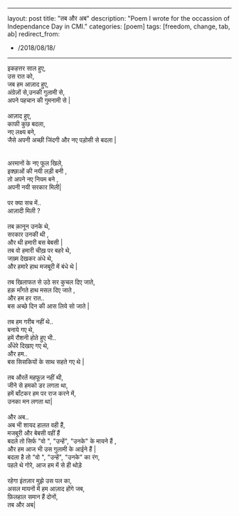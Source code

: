 
---
layout: post
title: "तब और अब"
description: "Poem I wrote for the occassion of Independance Day in CMI."
categories: [poem]
tags: [freedom, change, tab, ab]
redirect_from:
  - /2018/08/18/
---

इकहत्तर साल हुए,<br/>
उस रात को,<br/>
जब हम आज़ाद हुए,<br/>
अंग्रेज़ों से,उनकी गुलामी से,<br/>
अपने पहचान की गुमनामी से |<br/>
<br/>
आज़ाद हुए,<br/>
काफी कुछ बदला,<br/>
नए लक्ष्य बने,<br/>
जैसे अपनी अच्छी जिंदगी और नए पड़ोसी से बदला |<br/>
<br/><br/>
अरमानों के नए फूल खिले,<br/>
इक्छाओं की नयी लड़ी बनी ,<br/>
तो अपने नए नियम बने ,<br/>
अपनी नयी सरकार मिली|<br/>
<br/>
पर क्या सच में..<br/>
आज़ादी मिली ?<br/>
<br/>
तब क़ानून उनके थे,<br/>
सरकार उनकी थी ,<br/>
और थी हमारी बस बेबसी |<br/>
तब वो हमारी चीख़ पर बहरे थे,<br/>
जख़्म देखकर अंधे थे,<br/>
और हमारे हाथ मजबूरी में बंधे थे |<br/>
<br/>
तब खिलाफत से उठे सर कुचल दिए जाते,<br/>
हक़ माँगते हाथ मसल दिए जाते ,<br/>
और हम हर रात..<br/>
बस अच्छे दिन की आस लिये सो जाते |<br/>
<br/>
तब हम गरीब नहीं थे..<br/>
बनाये गए थे,<br/>
हमें  रौशनी होते हुए भी..<br/>
अँधेरे दिखाए गए थे,<br/>
और हम..<br/>
बस सिसकियों के साथ सहते गए थे |<br/>
<br/>
तब औरतें महफूज़ नहीं थी,<br/>
जीने से हमको डर लगता था,<br/>
हमें बाँटकर हम पर राज करने में,<br/>
उनका मन लगता था|<br/>
<br/>
और अब..<br/>
अब भी शायद हालत वही हैं,<br/>
मजबूरी और बेबसी वहीं  हैं<br/>
बदले तो सिर्फ "वो ", "उन्हें", "उनके" के मायने हैं ,<br/>
और हम आज भी उस गुलामी के आईने हैं |<br/>
बदला है तो "वो ", "उन्हें", "उनके" का रंग,<br/>
पहले थे गोरे, आज हम में से ही थोड़े<br/>
<br/>
रहेगा  इंतज़ार मुझे उस पल का,<br/>
असल मायनों में हम आज़ाद होंगे जब,<br/>
फ़िलहाल समान हैं दोनों,<br/>
तब और अब|<br/>

